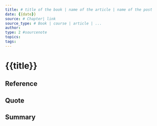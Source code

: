 ```yaml
---
title: # title of the book | name of the article | name of the post
date: {{date}}
source: # Chapter| link
source_type: # Book | course | article | ...
author: 
type: 2 #sourcenote
topics: 
tags: 
---
```

# {{title}}

## **Reference**
<!-- Where do you got it -->

## **Quote**

## **Summary**
<!-- Resume of the idea with the context of the quote. -->
